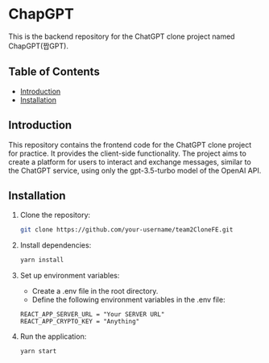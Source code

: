 # ChapGPT

This is the backend repository for the ChatGPT clone project named ChapGPT(짭GPT).

## Table of Contents

- [Introduction](#introduction)
- [Installation](#installation)

## Introduction

This repository contains the frontend code for the ChatGPT clone project for practice. It provides the client-side functionality. 
The project aims to create a platform for users to interact and exchange messages, similar to the ChatGPT service, using only the gpt-3.5-turbo model of the OpenAI API.

## Installation

1. Clone the repository:

   ```bash
   git clone https://github.com/your-username/team2CloneFE.git
   ```

2. Install dependencies:

    ```bash
    yarn install
    ```

3. Set up environment variables:

    - Create a .env file in the root directory.
    - Define the following environment variables in the .env file:

    ```
    REACT_APP_SERVER_URL = "Your SERVER URL"
    REACT_APP_CRYPTO_KEY = "Anything"
    ```

4. Run the application:
    ```bash
    yarn start
    ```


